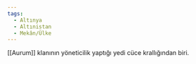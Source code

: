 ```yaml
---
tags:
  - Altınya
  - Altınistan
  - Mekân/Ülke
---  
```

  
[[Aurum]] klanının yöneticilik yaptığı yedi cüce krallığından biri.